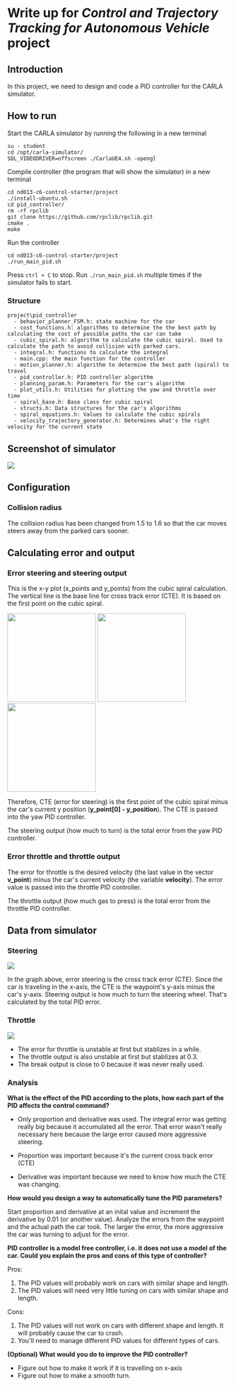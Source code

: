 # Write up for *Control and Trajectory Tracking for Autonomous Vehicle* project
## Introduction
In this project, we need to design and code a PID controller for the CARLA simulator.

## How to run
Start the CARLA simulator by running the following in a new terminal
```
su - student
cd /opt/carla-simulator/
SDL_VIDEODRIVER=offscreen ./CarlaUE4.sh -opengl
```

Compile controller (the program that will show the simulator) in a new terminal
```
cd nd013-c6-control-starter/project
./install-ubuntu.sh
cd pid_controller/
rm -rf rpclib
git clone https://github.com/rpclib/rpclib.git
cmake .
make
```

Run the controller
```
cd nd013-c6-control-starter/project
./run_main_pid.sh
```
Press `ctrl + C` to stop. Run `./run_main_pid.sh` multiple times if the simulator fails to start.

### Structure
```
project\pid_controller
  - behavior_planner_FSM.h: state machine for the car
  - cost_functions.h: algorithms to determine the the best path by calculating the cost of possible paths the car can take
  - cubic_spiral.h: algorithm to calculate the cubic spiral. Used to calculate the path to avoid collision with parked cars.
  - integral.h: functions to calculate the integral
  - main.cpp: the main function for the controller
  - motion_planner.h: algorithm to determine the best path (spiral) to travel
  - pid_controller.h: PID controller algorithm
  - planning_param.h: Parameters for the car's algorithm
  - plot_utils.h: Utilities for plotting the yaw and throttle over time
  - spiral_base.h: Base class for cubic spiral
  - structs.h: Data structures for the car's algorithms
  - spiral_equations.h: Values to calculate the cubic spirals
  - velocity_trajectory_generator.h: Determines what's the right velocity for the current state
```

## Screenshot of simulator
![](writeup_img/screenshot1.png)

## Configuration
### Collision radius
The collision radius has been changed from 1.5 to 1.6 so that the car moves steers away from the parked cars sooner.

## Calculating error and output
### Error steering and steering output
This is the x-y plot (x_points and y_points) from the cubic spiral calculation. The vertical line is the base line for cross track error (CTE). It is based on the first point on the cubic spiral.

<img src="writeup_img/data1.png" width="200" height="200">
<img src="writeup_img/data2.png" width="200" height="200">
<img src="writeup_img/data3.png" width="200" height="200">

Therefore, CTE (error for steering) is the first point of the cubic spiral minus the car's current y position (**y_point[0] - y_position**). The CTE is passed into the yaw PID controller.

The steering output (how much to turn) is the total error from the yaw PID controller.

### Error throttle and throttle output
The error for throttle is the desired velocity (the last value in the vector **v_point**) minus the car's current velocity (the variable **velocity**). The error value is passed into the throttle PID controller.

The throttle output (how much gas to press) is the total error from the throttle PID controller.

## Data from simulator
### Steering
![](writeup_img/Figure_1.png)

In the graph above, error steering is the cross track error (CTE). Since the car is traveling in the x-axis, the CTE is the waypoint's y-axis minus the car's y-axis. Steering output is how much to turn the steering wheel. That's calculated by the total PID error.

### Throttle
![](writeup_img/Figure_2.png)

* The error for throttle is unstable at first but stablizes in a while.
* The throttle output is also unstable at first but stablizes at 0.3.
* The break output is close to 0 because it was never really used.

### Analysis
**What is the effect of the PID according to the plots, how each part of the PID affects the control command?**

* Only proportion and derivative was used. The integral error was getting really big because it accumulated all the error. That error wasn't really necessary here because the large error caused more aggressive steering.

* Proportion was important because it's the current cross track error (CTE)

* Derivative was important because we need to know how much the CTE was changing.

**How would you design a way to automatically tune the PID parameters?**

Start proportion and derivative at an inital value and increment the derivative by 0.01 (or another value). Analyze the errors from the waypoint and the actual path the car took. The larger the error, the more aggressive the car was turning to adjust for the error.

**PID controller is a model free controller, i.e. it does not use a model of the car. Could you explain the pros and cons of this type of controller?**

Pros:

1) The PID values will probably work on cars with similar shape and length.
2) The PID values will need very little tuning on cars with similar shape and length.

Cons:

1) The PID values will not work on cars with different shape and length. It will probably cause the car to crash.
2) You'll need to manage different PID values for different types of cars.

**(Optional) What would you do to improve the PID controller?**
* Figure out how to make it work if it is travelling on x-axis
* Figure out how to make a smooth turn.